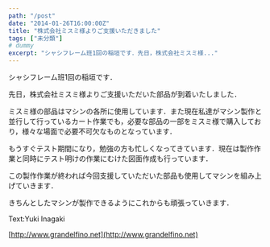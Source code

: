 ```yaml
---
path: "/post"
date: "2014-01-26T16:00:00Z"
title: "株式会社ミスミ様よりご支援いただきました"
tags: ["未分類"]
# dummy
excerpt: "シャシフレーム班1回の稲垣です．先日，株式会社ミスミ様..."
---
```




[](26-1.jpg)

シャシフレーム班1回の稲垣です．

先日，株式会社ミスミ様よりご支援いただいた部品が到着いたしました．

ミスミ様の部品はマシンの各所に使用しています．また現在私達がマシン製作と並行して行っているカート作業でも，必要な部品の一部をミスミ様で購入しており，様々な場面で必要不可欠なものとなっています．

もうすぐテスト期間になり，勉強の方も忙しくなってきています．現在は製作作業と同時にテスト明けの作業にむけた図面作成も行っています．

この製作作業が終われば今回支援していただいた部品も使用してマシンを組み上げていきます．

きちんとしたマシンが製作できるようにこれからも頑張っていきます．

Text:Yuki Inagaki

[http://www.grandelfino.net](http://www.grandelfino.net)

